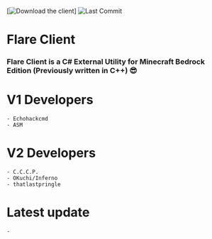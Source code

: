 [![Download the client](https://img.shields.io/badge/download-client-brightgreen?style=for-the-badge "Download the client")]
![Last Commit](https://img.shields.io/github/last-commit/ElectronDevs/Flare-Client-v2?style=for-the-badge)

# Flare Client
### **Flare Client is a C# External Utility for Minecraft Bedrock Edition (Previously written in C++) :sunglasses:** 

# V1 Developers
```
- Echohackcmd
- ASM
```

# V2 Developers
```
- C.C.C.P.
- OKuchi/Inferno
- thatlastpringle
```
# Latest update
```
-
```
